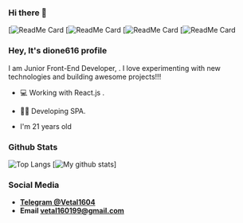 ### Hi there 👋

<!--
**dione616/dione616** is a ✨ _special_ ✨ repository because its `README.md` (this file) appears on your GitHub profile.
[![ReadMe Card](https://github-readme-stats.vercel.app/api/pin/?username=anuraghazra&repo=github-readme-stats)](https://github.com/anuraghazra/github-readme-stats)

Here are some ideas to get you started:

- 🔭 I’m currently working on ...
- 🌱 I’m currently learning ...
- 👯 I’m looking to collaborate on ...
- 🤔 I’m looking for help with ...
- 💬 Ask me about ...
- 📫 How to reach me: ...
- 😄 Pronouns: ...
- ⚡ Fun fact: ...
-->
[![ReadMe Card](https://github-readme-stats.vercel.app/api/pin/?username=dione616&repo=thapp-MERN-with-TS-and-Apollo&cache_seconds=86400&theme=synthwave)
[![ReadMe Card](https://github-readme-stats.vercel.app/api/pin/?username=dione616&repo=SocialNetwork-React-Redux&cache_seconds=86400&theme=radical)
[![ReadMe Card](https://github-readme-stats.vercel.app/api/pin/?username=dione616&repo=FootballApp-with-Stripe-payment&cache_seconds=86400&theme=omni)
[![ReadMe Card](https://github-readme-stats.vercel.app/api/pin/?username=dione616&repo=Pizza-React-Redux-NextJS&cache_seconds=86400&theme=jolly)


### Hey, It's dione616 profile



I am Junior Front-End Developer, . I love experimenting with new technologies and building awesome projects!!!

- 💻 Working with React.js .

- 👨‍💻 Developing SPA.



 
 <!--### Some interesting facts about me!

  - In mean time, I teach students how to write a code, you can check those are on **[My Facebook](https://www.facebook.com/apiphoom.chuenchompoo.1)**.

  - While Coding, Listening Music and developing useful code. ⭐️

  - Reading Novels, Action and Adventure, Autobiography & Biography, Comics, Detective and Mystery, Fantasy, Historical Fiction, Romance, Sci-Fi, History books(I sometimes watch Japan Anime 🇯🇵 ).

  - Learning Business and getting knowledge about Business Administration Methods is My Night Job.
  -->
  - I'm 21 years old
  
  ### Github Stats
![Top Langs](https://github-readme-stats.vercel.app/api/top-langs/?username=dione616&show_icons=true,prs&cache_seconds=86400&theme=jolly)
[![My github stats](https://github-readme-stats.vercel.app/api?username=dione616&show_icons=true,prs&cache_seconds=86400&theme=jolly)]
### Social Media

- **[Telegram @Vetal1604](https://t.me/Vetal1604)**
- **Email vetal160199@gmail.com**







